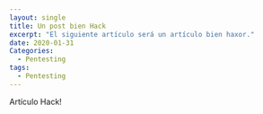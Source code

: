 ```yaml
---
layout: single
title: Un post bien Hack
excerpt: "El siguiente artículo será un artículo bien haxor."
date: 2020-01-31
Categories:
  - Pentesting
tags:
  - Pentesting
---
```


Artículo Hack!
